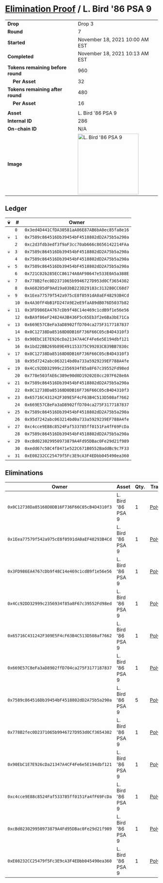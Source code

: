# [Elimination Proof](./readme.md) / L. Bird &#039;86 PSA 9

|||
|---|---|
| **Drop** | Drop 3 |
| **Round** | 7 |
| **Started** | November 18, 2021 10:00 AM EST |
| **Completed** | November 18, 2021 10:13 AM EST |
| **Tokens remaining before round** | 960 |
| **&nbsp;&nbsp;&nbsp;&nbsp;Per Asset** | 32 |
| **Tokens remaining after round** | 480 |
| **&nbsp;&nbsp;&nbsp;&nbsp;Per Asset** | 16 |
| | |
| **Asset** | L. Bird &#039;86 PSA 9 |
| **Internal ID** | 286 |
| **On-chain ID** | N/A |
| **Image** | <img src="https://tcdn.blokpax.com/94d9199b-dc67-4992-8e23-c953cea68779/81b4a115c170129150787944ba52af0b0120580534fc1998ccd09332d9c38ccf.jpg" height="200" alt="L. Bird &#039;86 PSA 9" /> |

## Ledger

| 💀 | # | Owner |
| --- | --- | --- |
|  | `0` | `0x3ed4D441CfDA30581aA06E87AB6bA0ec85fa8e16` |
| 💀 | `1` | `0x7589c864516Db39454bF4518802dD2A75b5a290a` |
|  | `2` | `0xc2d3fdb3edf3f9aF3cc70ab666c8656142214FAa` |
| 💀 | `3` | `0x7589c864516Db39454bF4518802dD2A75b5a290a` |
|  | `4` | `0x7589c864516Db39454bF4518802dD2A75b5a290a` |
| 💀 | `5` | `0x7589c864516Db39454bF4518802dD2A75b5a290a` |
|  | `6` | `0x721C02b285ECC86174A0AF98647e533E0A5a388E` |
| 💀 | `7` | `0x778B2fec0D2371065b9946727D953d0Cf3654302` |
|  | `8` | `0xA68205dF9Ad19a03bB223D29183c313280CC68d7` |
| 💀 | `9` | `0x1Eea77579f542a975cE8f0591dA0aEF48293B4Cd` |
|  | `10` | `0x4A30fF4bB1FD247A9E2eE9faA89dB076D5037b82` |
| 💀 | `11` | `0x3FD986EA4767cDb9f48C14e469c1cdB9f1e56e56` |
|  | `12` | `0xBA9f86eF24824A3B436F5c65Eb3f2e6Ba3bE71Ca` |
| 💀 | `13` | `0x669E57C8eFa3aD8902ffD704ca275F3177187837` |
|  | `14` | `0x0C12738Da85168D0DB16F736F66C05cB4D4310f3` |
| 💀 | `15` | `0x90EbC1E7E926cDa21347A4CF4Fe6e5E194dbf121` |
|  | `16` | `0x1bd22BB269b89E491153375C99203CB39BB7830c` |
| 💀 | `17` | `0x0C12738Da85168D0DB16F736F66C05cB4D4310f3` |
|  | `18` | `0x95d7242abc063214bd0a733a5929239EF788A4fe` |
| 💀 | `19` | `0x4Cc92DD32999c2356934f85a8F67c39552Fd98ed` |
|  | `20` | `0x778e503fAE6c389e90d0D19202E0cc207F628e0A` |
| 💀 | `21` | `0x7589c864516Db39454bF4518802dD2A75b5a290a` |
|  | `22` | `0x0C12738Da85168D0DB16F736F66C05cB4D4310f3` |
| 💀 | `23` | `0x65716C431242F309E5F4cF63B4C513D508af7662` |
|  | `24` | `0x669E57C8eFa3aD8902ffD704ca275F3177187837` |
| 💀 | `25` | `0x7589c864516Db39454bF4518802dD2A75b5a290a` |
|  | `26` | `0x95d7242abc063214bd0a733a5929239EF788A4fe` |
| 💀 | `27` | `0xc4cce9E88c8524Faf533785ff0151Fa4fF69FcDa` |
|  | `28` | `0x7589c864516Db39454bF4518802dD2A75b5a290a` |
| 💀 | `29` | `0xcBd023029950973879A4Fd95DBac0Fe29d21f989` |
|  | `30` | `0xedd67c58C4f8471e522C671B0552BaddBc9c7F33` |
| 💀 | `31` | `0xE08232CC25479f5Fc3E9cA3F4EDbb045490ea360` |


## Eliminations

| Owner | Asset | Qty. | Transaction |
| --- | --- | --- | --- |
| `0x0C12738Da85168D0DB16F736F66C05cB4D4310f3` | L. Bird '86 PSA 9 | 1 | [Polygonscan](https://polygonscan.com/tx/0x673d61661ee49677aed2270ab484aba09988486930d95ee2286d2788f75a6148) |
| `0x1Eea77579f542a975cE8f0591dA0aEF48293B4Cd` | L. Bird '86 PSA 9 | 1 | [Polygonscan](https://polygonscan.com/tx/0x67053d92a35501c7791e31a7663b786edc58bb5a9af5fb63e1c3e6d7ce69a050) |
| `0x3FD986EA4767cDb9f48C14e469c1cdB9f1e56e56` | L. Bird '86 PSA 9 | 1 | [Polygonscan](https://polygonscan.com/tx/0x7522fbcd11ad0aa7124e52bf48e9ef6ed317a1a6f9f826973393bea2194049d7) |
| `0x4Cc92DD32999c2356934f85a8F67c39552Fd98ed` | L. Bird '86 PSA 9 | 1 | [Polygonscan](https://polygonscan.com/tx/0xb543a0d0fc9a49d9cfb86d3401eb010d54b67b968c01731a9435a75e1f669d58) |
| `0x65716C431242F309E5F4cF63B4C513D508af7662` | L. Bird '86 PSA 9 | 1 | [Polygonscan](https://polygonscan.com/tx/0x0bee578447e05ebddaa9e6b1a183593c0ed5620ca628cdacb9a14cca9a85b82f) |
| `0x669E57C8eFa3aD8902ffD704ca275F3177187837` | L. Bird '86 PSA 9 | 1 | [Polygonscan](https://polygonscan.com/tx/0xf2398c4218806d83241e762642a75a70c34b0a2fe5b051fcc848c19b85a6557d) |
| `0x7589c864516Db39454bF4518802dD2A75b5a290a` | L. Bird '86 PSA 9 | 5 | [Polygonscan](https://polygonscan.com/tx/0xcc84c03b0c1f258f40fee7c71edb73ed6898d3f5ae65a92f92a5ec650a82577a) |
| `0x778B2fec0D2371065b9946727D953d0Cf3654302` | L. Bird '86 PSA 9 | 1 | [Polygonscan](https://polygonscan.com/tx/0x47fcf92c9563ec7815e6d0cc291de5c9e5424c866ba83ee60499c2adfd67c4b1) |
| `0x90EbC1E7E926cDa21347A4CF4Fe6e5E194dbf121` | L. Bird '86 PSA 9 | 1 | [Polygonscan](https://polygonscan.com/tx/0x108cdfeba7b048c3c6470eb492711b3073cf1a12f39c48f57ba9a37d052370f0) |
| `0xc4cce9E88c8524Faf533785ff0151Fa4fF69FcDa` | L. Bird '86 PSA 9 | 1 | [Polygonscan](https://polygonscan.com/tx/0x75eade6612a4c9e2a5565ae32017f44653ab8affa029ff213ff8c31d301434e9) |
| `0xcBd023029950973879A4Fd95DBac0Fe29d21f989` | L. Bird '86 PSA 9 | 1 | [Polygonscan](https://polygonscan.com/tx/0x3ffdb908414da3bf92b477661c3bcac63db9fe236a48dd550949079c6eed9eed) |
| `0xE08232CC25479f5Fc3E9cA3F4EDbb045490ea360` | L. Bird '86 PSA 9 | 1 | [Polygonscan](https://polygonscan.com/tx/0x402f3670f13cecbc9b8c2faf5bdc220dd8e4f69d5dab580bd3459e0f991eded2) |

